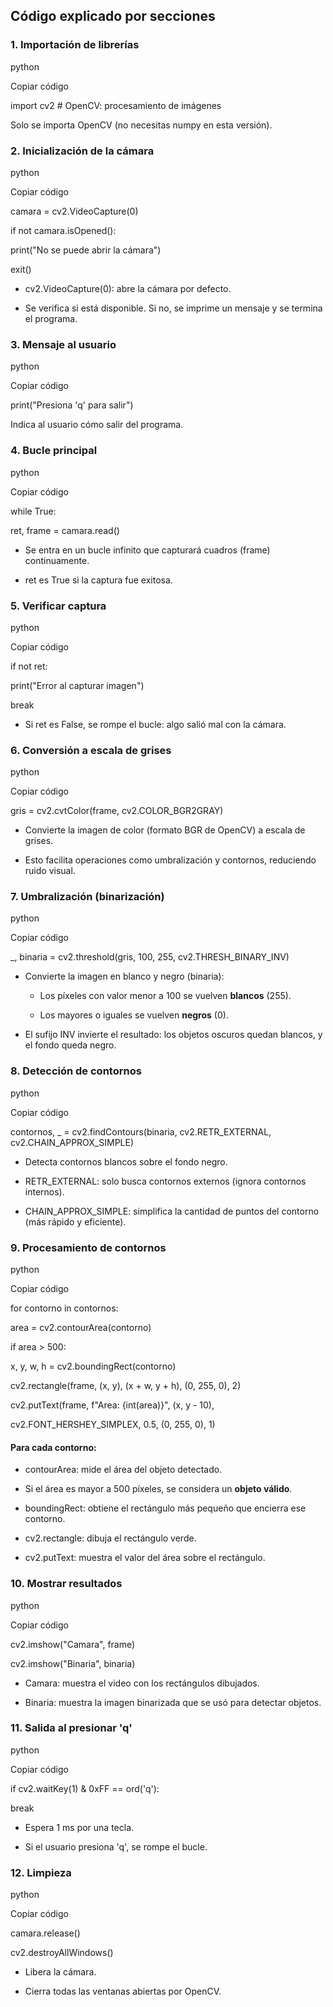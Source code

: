 **Código explicado por secciones**
----------------------------------

###  1. Importación de librerías

python

Copiar código

import cv2 \# OpenCV: procesamiento de imágenes

Solo se importa OpenCV (no necesitas numpy en esta versión).

###  2. Inicialización de la cámara

python

Copiar código

camara = cv2.VideoCapture(0)

if not camara.isOpened():

print("No se puede abrir la cámara")

exit()

-   cv2.VideoCapture(0): abre la cámara por defecto.

-   Se verifica si está disponible. Si no, se imprime un mensaje y se
    termina el programa.

### 3. Mensaje al usuario

python

Copiar código

print("Presiona 'q' para salir")

Indica al usuario cómo salir del programa.

### 4. Bucle principal

python

Copiar código

while True:

ret, frame = camara.read()

-   Se entra en un bucle infinito que capturará cuadros (frame)
    continuamente.

-   ret es True si la captura fue exitosa.

###  5. Verificar captura

python

Copiar código

if not ret:

print("Error al capturar imagen")

break

-   Si ret es False, se rompe el bucle: algo salió mal con la cámara.

### 6. Conversión a escala de grises

python

Copiar código

gris = cv2.cvtColor(frame, cv2.COLOR\_BGR2GRAY)

-   Convierte la imagen de color (formato BGR de OpenCV) a escala de
    grises.

-   Esto facilita operaciones como umbralización y contornos, reduciendo
    ruido visual.

### 7. Umbralización (binarización)

python

Copiar código

\_, binaria = cv2.threshold(gris, 100, 255, cv2.THRESH\_BINARY\_INV)

-   Convierte la imagen en blanco y negro (binaria):

    -   Los píxeles con valor menor a 100 se vuelven **blancos** (255).

    -   Los mayores o iguales se vuelven **negros** (0).

-   El sufijo INV invierte el resultado: los objetos oscuros quedan
    blancos, y el fondo queda negro.

### 8. Detección de contornos

python

Copiar código

contornos, \_ = cv2.findContours(binaria, cv2.RETR\_EXTERNAL,
cv2.CHAIN\_APPROX\_SIMPLE)

-   Detecta contornos blancos sobre el fondo negro.

-   RETR\_EXTERNAL: solo busca contornos externos (ignora contornos
    internos).

-   CHAIN\_APPROX\_SIMPLE: simplifica la cantidad de puntos del contorno
    (más rápido y eficiente).

### 9. Procesamiento de contornos

python

Copiar código

for contorno in contornos:

area = cv2.contourArea(contorno)

if area &gt; 500:

x, y, w, h = cv2.boundingRect(contorno)

cv2.rectangle(frame, (x, y), (x + w, y + h), (0, 255, 0), 2)

cv2.putText(frame, f"Area: {int(area)}", (x, y - 10),

cv2.FONT\_HERSHEY\_SIMPLEX, 0.5, (0, 255, 0), 1)

#### 

#### 

#### 

#### Para cada contorno:

-   contourArea: mide el área del objeto detectado.

-   Si el área es mayor a 500 píxeles, se considera un **objeto
    válido**.

-   boundingRect: obtiene el rectángulo más pequeño que encierra ese
    contorno.

-   cv2.rectangle: dibuja el rectángulo verde.

-   cv2.putText: muestra el valor del área sobre el rectángulo.

### 10. Mostrar resultados

python

Copiar código

cv2.imshow("Camara", frame)

cv2.imshow("Binaria", binaria)

-   Camara: muestra el video con los rectángulos dibujados.

-   Binaria: muestra la imagen binarizada que se usó para detectar
    objetos.

### 11. Salida al presionar 'q'

python

Copiar código

if cv2.waitKey(1) & 0xFF == ord('q'):

break

-   Espera 1 ms por una tecla.

-   Si el usuario presiona 'q', se rompe el bucle.

### 12. Limpieza

python

Copiar código

camara.release()

cv2.destroyAllWindows()

-   Libera la cámara.

-   Cierra todas las ventanas abiertas por OpenCV.
